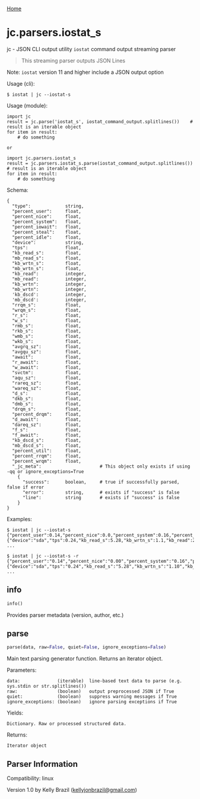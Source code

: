 [Home](https://kellyjonbrazil.github.io/jc/)

# jc.parsers.iostat_s
jc - JSON CLI output utility `iostat` command output streaming parser

> This streaming parser outputs JSON Lines

Note: `iostat` version 11 and higher include a JSON output option

Usage (cli):

    $ iostat | jc --iostat-s

Usage (module):

    import jc
    result = jc.parse('iostat_s', iostat_command_output.splitlines())    # result is an iterable object
    for item in result:
        # do something

    or

    import jc.parsers.iostat_s
    result = jc.parsers.iostat_s.parse(iostat_command_output.splitlines())    # result is an iterable object
    for item in result:
        # do something

Schema:

    {
      "type":             string,
      "percent_user":     float,
      "percent_nice":     float,
      "percent_system":   float,
      "percent_iowait":   float,
      "percent_steal":    float,
      "percent_idle":     float,
      "device":           string,
      "tps":              float,
      "kb_read_s":        float,
      "mb_read_s":        float,
      "kb_wrtn_s":        float,
      "mb_wrtn_s":        float,
      "kb_read":          integer,
      "mb_read":          integer,
      "kb_wrtn":          integer,
      "mb_wrtn":          integer,
      'kb_dscd':          integer,
      'mb_dscd':          integer,
      "rrqm_s":           float,
      "wrqm_s":           float,
      "r_s":              float,
      "w_s":              float,
      "rmb_s":            float,
      "rkb_s":            float,
      "wmb_s":            float,
      "wkb_s":            float,
      "avgrq_sz":         float,
      "avgqu_sz":         float,
      "await":            float,
      "r_await":          float,
      "w_await":          float,
      "svctm":            float,
      "aqu_sz":           float,
      "rareq_sz":         float,
      "wareq_sz":         float,
      "d_s":              float,
      "dkb_s":            float,
      "dmb_s":            float,
      "drqm_s":           float,
      "percent_drqm":     float,
      "d_await":          float,
      "dareq_sz":         float,
      "f_s":              float,
      "f_await":          float,
      "kb_dscd_s":        float,
      "mb_dscd_s":        float,
      "percent_util":     float,
      "percent_rrqm":     float,
      "percent_wrqm":     float,
      "_jc_meta":                      # This object only exists if using -qq or ignore_exceptions=True
        {
          "success":      boolean,     # true if successfully parsed, false if error
          "error":        string,      # exists if "success" is false
          "line":         string       # exists if "success" is false
        }
    }

Examples:

    $ iostat | jc --iostat-s
    {"percent_user":0.14,"percent_nice":0.0,"percent_system":0.16,"percent_iowait":0.0,"percent_steal":0.0,"percent_idle":99.7,"type":"cpu"}
    {"device":"sda","tps":0.24,"kb_read_s":5.28,"kb_wrtn_s":1.1,"kb_read":203305,"kb_wrtn":42368,"type":"device"}
    ...

    $ iostat | jc --iostat-s -r
    {"percent_user":"0.14","percent_nice":"0.00","percent_system":"0.16","percent_iowait":"0.00","percent_steal":"0.00","percent_idle":"99.70","type":"cpu"}
    {"device":"sda","tps":"0.24","kb_read_s":"5.28","kb_wrtn_s":"1.10","kb_read":"203305","kb_wrtn":"42368","type":"device"}
    ...


## info
```python
info()
```
Provides parser metadata (version, author, etc.)

## parse
```python
parse(data, raw=False, quiet=False, ignore_exceptions=False)
```

Main text parsing generator function. Returns an iterator object.

Parameters:

    data:              (iterable)  line-based text data to parse (e.g. sys.stdin or str.splitlines())
    raw:               (boolean)   output preprocessed JSON if True
    quiet:             (boolean)   suppress warning messages if True
    ignore_exceptions: (boolean)   ignore parsing exceptions if True

Yields:

    Dictionary. Raw or processed structured data.

Returns:

    Iterator object

## Parser Information
Compatibility:  linux

Version 1.0 by Kelly Brazil (kellyjonbrazil@gmail.com)
